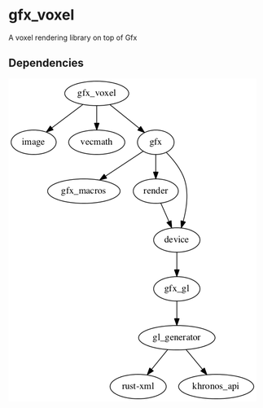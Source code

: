 gfx_voxel
=========

A voxel rendering library on top of Gfx

## Dependencies

![dependencies](./Cargo.png)


